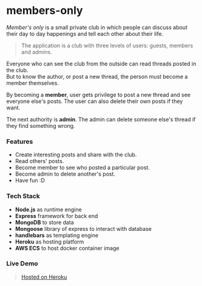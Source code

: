 # members-only

_Member's only_ is a small private club in which people can discuss about their day to day happenings and tell each other about their life.

> The application is a club with three levels of users: guests, members and admins.

Everyone who can see the club from the outside can read threads posted in the club.  
But to know the author, or post a new thread, the person must become a member themselves.

By becoming a **member**, user gets privilege to post a new thread and see everyone else's posts. The user can also delete their own posts if they want.

The next authority is **admin**. The admin can delete someone else's thread if they find something wrong.

### Features

- Create interesting posts and share with the club.</li>
- Read others' posts.</li>
- Become member to see who posted a particular post.</li>
- Become admin to delete another's post.</li>
- Have fun :D</li>

### Tech Stack

- **Node.js** as runtime engine
- **Express** framework for back end
- **MongoDB** to store data
- **Mongoose** library of express to interact with database
- **handlebars** as templating engine
- **Heroku** as hosting platform
- **AWS ECS** to host docker container image

### Live Demo

> <a href="https://express-members-club.herokuapp.com/">Hosted on Heroku</a>
